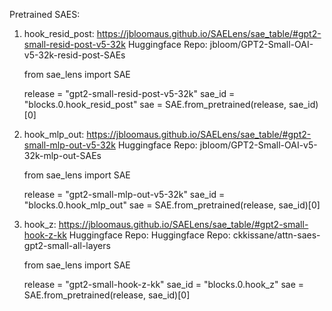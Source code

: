 Pretrained SAES:

1) hook_resid_post: https://jbloomaus.github.io/SAELens/sae_table/#gpt2-small-resid-post-v5-32k
   Huggingface Repo: jbloom/GPT2-Small-OAI-v5-32k-resid-post-SAEs
    
    from sae_lens import SAE

    release = "gpt2-small-resid-post-v5-32k"
    sae_id = "blocks.0.hook_resid_post"
    sae = SAE.from_pretrained(release, sae_id)[0]


2) hook_mlp_out: https://jbloomaus.github.io/SAELens/sae_table/#gpt2-small-mlp-out-v5-32k
   Huggingface Repo: jbloom/GPT2-Small-OAI-v5-32k-mlp-out-SAEs

    from sae_lens import SAE

    release = "gpt2-small-mlp-out-v5-32k"
    sae_id = "blocks.0.hook_mlp_out"
    sae = SAE.from_pretrained(release, sae_id)[0]


3) hook_z: https://jbloomaus.github.io/SAELens/sae_table/#gpt2-small-hook-z-kk
   Huggingface Repo: Huggingface Repo: ckkissane/attn-saes-gpt2-small-all-layers

    from sae_lens import SAE

    release = "gpt2-small-hook-z-kk"
    sae_id = "blocks.0.hook_z"
    sae = SAE.from_pretrained(release, sae_id)[0]
